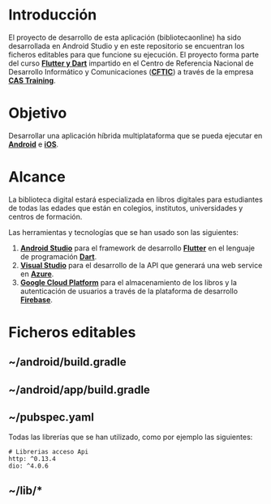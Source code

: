 # Introducción

El proyecto de desarrollo de esta aplicación (bibliotecaonline) ha sido desarrollada en Android Studio y en este repositorio se encuentran los ficheros editables para que funcione su ejecución.
El proyecto forma parte del curso **[Flutter y Dart](https://cftic.centrosdeformacion.empleo.madrid.org/curso-flutter-y-dart)** impartido en el Centro de Referencia Nacional de Desarrollo Informático y Comunicaciones (**[CFTIC](https://cftic.centrosdeformacion.empleo.madrid.org/)**) a través de la empresa **[CAS Training](https://cas-training.com/)**.

# Objetivo

Desarrollar una aplicación híbrida multiplataforma que se pueda ejecutar en **[Android](https://developer.android.com/)** e **[iOS](https://developer.apple.com/)**.

# Alcance

La biblioteca digital estará especializada en libros digitales para estudiantes de todas las edades que están en colegios, institutos, universidades y centros de formación.

Las herramientas y tecnologías que se han usado son las siguientes:
1. **[Android Studio](https://developer.android.com/studio?hl=es&gclid=CjwKCAjwqauVBhBGEiwAXOepkSgaLDm3UMAlENvAFdmN4PEyA9Z7bDEbZm1tjpBk7PC1ihPEtxI0LhoCY_MQAvD_BwE&gclsrc=aw.ds)** para el framework de desarrollo **[Flutter](https://flutter.dev/?gclid=CjwKCAjwqauVBhBGEiwAXOepkecnRxnps5kWigJJX3jomkpK0SNLQYntdl2SmmNM8eYOx-JNEHh4zBoCf78QAvD_BwE&gclsrc=aw.ds)** en el lenguaje de programación **[Dart](https://dart.dev/)**.
2. **[Visual Studio](https://visualstudio.microsoft.com/es/vs/)** para el desarrollo de la API que generará una web service en **[Azure](https://azure.microsoft.com/es-es/)**.
3. **[Google Cloud Platform](https://cloud.google.com/gcp/?hl=es&utm_source=google&utm_medium=cpc&utm_campaign=emea-es-all-es-bkws-all-all-trial-e-gcp-1011340&utm_content=text-ad-none-any-DEV_c-CRE_593880918206-ADGP_Hybrid%20%7C%20BKWS%20-%20EXA%20%7C%20Txt%20~%20GCP%20~%20General%23v1-KWID_43700060384861666-kwd-26415313501-userloc_1005417&utm_term=KW_google%20cloud%20platform-NET_g-PLAC_&gclid=CjwKCAjwqauVBhBGEiwAXOepkZUs04dV8OsIx1RxFyvrIgjjymahHPaMydnn-4J7Ege9h85r6_sYRBoCUE8QAvD_BwE&gclsrc=aw.ds)** para el almacenamiento de los libros y la autenticación de usuarios a través de la plataforma de desarrollo **[Firebase](https://firebase.google.com/)**. 

# Ficheros editables

## ~/android/build.gradle
## ~/android/app/build.gradle
## ~/pubspec.yaml

Todas las librerías que se han utilizado, como por ejemplo las siguientes:
~~~
# Librerias acceso Api
http: ^0.13.4
dio: ^4.0.6
~~~


## ~/lib/*
